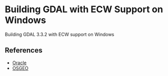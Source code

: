 # Building GDAL with ECW Support on Windows
Building GDAL 3.3.2 with ECW support on Windows



## 
## References
* [Oracle](https://www.oracle.com/technetwork/database/enterprise-edition/gdal-howto-compile-windows-128267.txt)
* [OSGEO ](https://trac.osgeo.org/gdal/wiki/ECW)